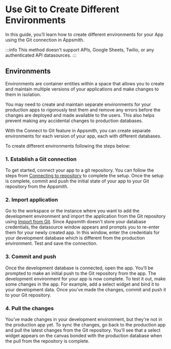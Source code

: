 # Use Git to Create Different Environments

In this guide, you’ll learn how to create different environments for your App using the Git connection in Appsmith.

:::info
This method doesn't support APIs, Google Sheets, Twilio, or any authenticated API datasources.
:::

## Environments
Environments are container entities within a space that allows you to create and maintain multiple versions of your applications and make changes to them in isolation.

You may need to create and maintain separate environments for your production apps to rigorously test them and remove any errors before the changes are deployed and made available to the users. This also helps prevent making any accidental changes to production databases.  

With the Connect to Git feature in Appsmith, you can create separate environments for each version of your app, each with different databases.

To create different environments following the steps below:

### 1. Establish a Git connection

To get started, connect your app to a git repository. You can follow the steps from [Connecting to repository](/advanced-concepts/version-control-with-git/connecting-to-git-repository) to complete the setup.
Once the setup is complete, commit and push the initial state of your app to your Git repository from the Appsmith.

### 2. Import application

Go to the workspace or the instance where you want to add the development environment and import the application from the Git repository using [Import from Git](/advanced-concepts/version-control-with-git/import-from-repository). Since Appsmith doesn't store your database credentials, the datasource window appears and prompts you to re-enter them for your newly created app. In this window, enter the credentials for your development database which is different from the production environment. Test and save the connection.

### 3. Commit and push

Once the development database is connected, open the app. You’ll be prompted to make an initial push to the Git repository from the app.
The development environment for your app is now complete. To test it out, make some changes in the app. For example, add a select widget and bind it to your development data. Once you’ve made the changes, commit and push it to your Git repository.

### 4. Pull the changes

You’ve made changes in your development environment, but they're not in the production app yet. To sync the changes, go back to the production app and pull the latest changes from the Git repository. You’ll see that a select widget appears on the canvas bonded with the production database when the pull from the repository is complete.
